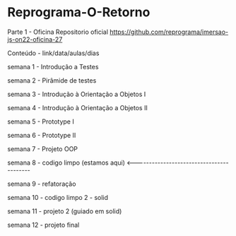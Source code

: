 # Reprograma-O-Retorno

Parte 1 - Oficina
Repositorio oficial
https://github.com/reprograma/imersao-js-on22-oficina-27

Conteúdo -
link/data/aulas/dias

semana 1 - Introdução a Testes

semana 2 - Pirâmide de testes

semana 3 - Introdução à Orientação a Objetos I

semana 4 - Introdução à Orientação a Objetos II

semana 5 - Prototype I

semana 6 - Prototype II

semana 7 - Projeto OOP

semana 8 - codigo limpo (estamos aqui) <-----------------------------------------

semana 9 - refatoração

semana 10 - codigo limpo 2 - solid

semana 11 - projeto 2 (guiado em solid)

semana 12 - projeto final
